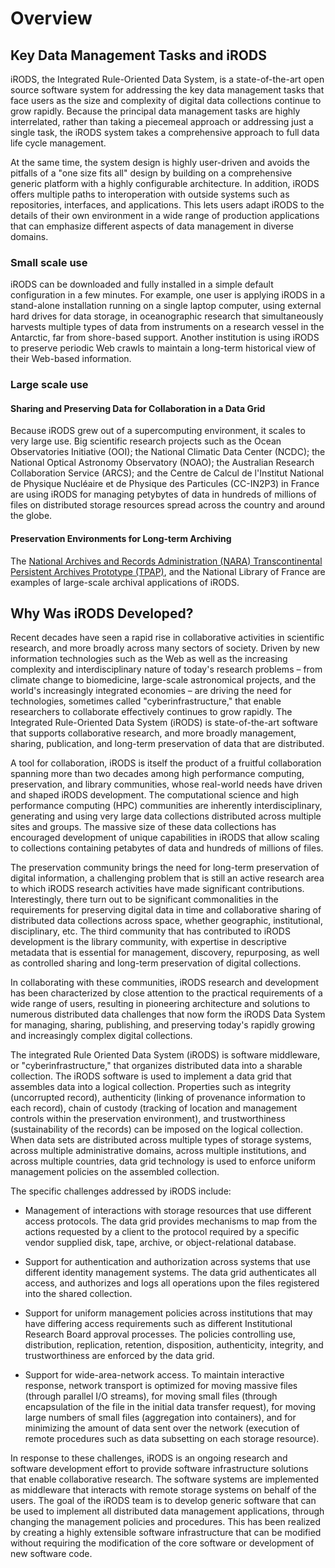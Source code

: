 # Overview

## Key Data Management Tasks and iRODS

iRODS, the Integrated Rule-Oriented Data System, is a state-of-the-art open 
source software system for addressing the key data management tasks that face 
users as the size and complexity of digital data collections continue to grow 
rapidly. Because the principal data management tasks are highly interrelated, 
rather than taking a piecemeal approach or addressing just a single task, the 
iRODS system takes a comprehensive approach to full data life cycle management.

At the same time, the system design is highly user-driven and avoids the 
pitfalls of a "one size fits all" design by building on a comprehensive generic 
platform with a highly configurable architecture. In addition, iRODS offers 
multiple paths to interoperation with outside systems such as repositories, 
interfaces, and applications. This lets users adapt iRODS to the details of 
their own environment in a wide range of production applications that can 
emphasize different aspects of data management in diverse domains.

### Small scale use

iRODS can be downloaded and fully installed in a simple default configuration 
in a few minutes. For example, one user is applying iRODS in a stand-alone 
installation running on a single laptop computer, using external hard drives 
for data storage, in oceanographic research that simultaneously harvests 
multiple types of data from instruments on a research vessel in the Antarctic, 
far from shore-based support. Another institution is using iRODS to preserve 
periodic Web crawls to maintain a long-term historical view of their Web-based 
information.

### Large scale use

#### Sharing and Preserving Data for Collaboration in a Data Grid

Because iRODS grew out of a supercomputing environment, it scales to very large use. Big 
scientific research projects such as the Ocean Observatories Initiative (OOI); 
the National Climatic Data Center (NCDC); the National Optical Astronomy 
Observatory (NOAO); the Australian Research Collaboration Service (ARCS); and 
the Centre de Calcul de l'Institut National de Physique Nucléaire et de 
Physique des Particules (CC-IN2P3) in France are using iRODS for managing 
petybytes of data in hundreds of millions of files on distributed storage 
resources spread across the country and around the globe.

#### Preservation Environments for Long-term Archiving

The [National Archives and Records Administration (NARA) Transcontinental Persistent Archives Prototype 
(TPAP)](http://www.archives.gov/applied-research/tpap.html), and the National Library of France are examples of large-scale archival 
applications of iRODS.

## Why Was iRODS Developed?

Recent decades have seen a rapid rise in collaborative activities in scientific 
research, and more broadly across many sectors of society. Driven by new 
information technologies such as the Web as well as the increasing complexity 
and interdisciplinary nature of today's research problems – from climate 
change to biomedicine, large-scale astronomical projects, and the world's 
increasingly integrated economies – are driving the need for technologies, 
sometimes called "cyberinfrastructure," that enable researchers to collaborate 
effectively continues to grow rapidly. The Integrated Rule-Oriented Data System 
(iRODS) is state-of-the-art software that supports collaborative research, and 
more broadly management, sharing, publication, and long-term preservation of 
data that are distributed.

A tool for collaboration, iRODS is itself the product of a fruitful 
collaboration spanning more than two decades among high performance computing, 
preservation, and library communities, whose real-world needs have driven and 
shaped iRODS development. The computational science and high performance 
computing (HPC) communities are inherently interdisciplinary, generating and 
using very large data collections distributed across multiple sites and groups. 
The massive size of these data collections has encouraged development of unique 
capabilities in iRODS that allow scaling to collections containing petabytes of 
data and hundreds of millions of files.

The preservation community brings the need for long-term preservation of 
digital information, a challenging problem that is still an active research 
area to which iRODS research activities have made significant contributions. 
Interestingly, there turn out to be significant commonalities in the 
requirements for preserving digital data in time and collaborative sharing of 
distributed data collections across space, whether geographic, institutional, 
disciplinary, etc. The third community that has contributed to iRODS 
development is the library community, with expertise in descriptive metadata 
that is essential for management, discovery, repurposing, as well as controlled 
sharing and long-term preservation of digital collections.

In collaborating with these communities, iRODS research and development has 
been characterized by close attention to the practical requirements of a wide 
range of users, resulting in pioneering architecture and solutions to numerous 
distributed data challenges that now form the iRODS Data System for managing, 
sharing, publishing, and preserving today's rapidly growing and increasingly 
complex digital collections.

The integrated Rule Oriented Data System (iRODS) is software middleware, or 
"cyberinfrastructure," that organizes distributed data into a sharable 
collection. The iRODS software is used to implement a data grid that assembles 
data into a logical collection. Properties such as integrity (uncorrupted 
record), authenticity (linking of provenance information to each record), chain 
of custody (tracking of location and management controls within the 
preservation environment), and trustworthiness (sustainability of the records) 
can be imposed on the logical collection. When data sets are distributed across 
multiple types of storage systems, across multiple administrative domains, 
across multiple institutions, and across multiple countries, data grid 
technology is used to enforce uniform management policies on the assembled 
collection.

The specific challenges addressed by iRODS include:

- Management of interactions with storage resources that use different access 
protocols. The data grid provides mechanisms to map from the actions requested 
by a client to the protocol required by a specific vendor supplied disk, tape, 
archive, or object-relational database.

- Support for authentication and authorization across systems that use 
different identity management systems. The data grid authenticates all access, 
and authorizes and logs all operations upon the files registered into the 
shared collection.

- Support for uniform management policies across institutions that may have 
differing access requirements such as different Institutional Research Board 
approval processes. The policies controlling use, distribution, replication, 
retention, disposition, authenticity, integrity, and trustworthiness are 
enforced by the data grid.

- Support for wide-area-network access. To maintain interactive response, 
network transport is optimized for moving massive files (through parallel I/O 
streams), for moving small files (through encapsulation of the file in the 
initial data transfer request), for moving large numbers of small files 
(aggregation into containers), and for minimizing the amount of data sent over 
the network (execution of remote procedures such as data subsetting on each 
storage resource).

In response to these challenges, iRODS is an ongoing research and software 
development effort to provide software infrastructure solutions that enable 
collaborative research. The software systems are implemented as middleware that 
interacts with remote storage systems on behalf of the users. The goal of the 
iRODS team is to develop generic software that can be used to implement all 
distributed data management applications, through changing the management 
policies and procedures. This has been realized by creating a highly extensible 
software infrastructure that can be modified without requiring the modification 
of the core software or development of new software code.

